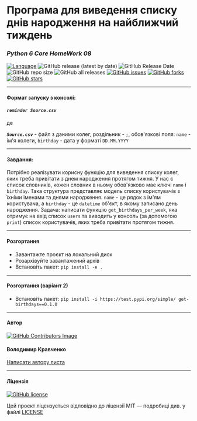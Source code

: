 # Програма для виведення списку днів народження на найближчий тиждень

### *Python 6 Core HomeWork 08*
[![Language](https://img.shields.io/badge/language-python-blue)](https://www.python.org)
![GitHub release (latest by date)](https://img.shields.io/github/v/release/VlodyaKr/Python-6-Core-HomeWork-08)
![GitHub Release Date](https://img.shields.io/github/release-date/VlodyaKr/Python-6-Core-HomeWork-08?style=plastic)
![GitHub repo size](https://img.shields.io/github/repo-size/VlodyaKr/Python-6-Core-HomeWork-08?style=plastic)
![GitHub all releases](https://img.shields.io/github/downloads/VlodyaKr/Python-6-Core-HomeWork-08/total)
[![GitHub issues](https://img.shields.io/github/issues/VlodyaKr/Python-6-Core-HomeWork-08?style=plastic)](https://github.com/VlodyaKr/Python-6-Core-HomeWork-08/issues)
[![GitHub forks](https://img.shields.io/github/forks/VlodyaKr/Python-6-Core-HomeWork-08?style=plastic)](https://github.com/VlodyaKr/Python-6-Core-HomeWork-08/network)
[![GitHub stars](https://img.shields.io/github/stars/VlodyaKr/Python-6-Core-HomeWork-08?style=plastic)](https://github.com/VlodyaKr/Python-6-Core-HomeWork-08/stargazers)
___
#### Формат запуску з консолі:
#### ***`reminder Source.csv`***
де

***`Source.csv`*** - файл з даними колег, роздільник - `;`, обов'язкові поля:
`name` - ім'я колеги,
`birthday` - дата у форматі `DD.MM.YYYY`

___
#### Завдання:
Потрібно реалізувати корисну функцію для виведення списку колег, яких треба привітати з днем народження протягом тижня. 
У нас є список словників, кожен словник в ньому обов'язково має ключі `name` і `birthday`. Така структура представляє 
модель списку користувачів з їхніми іменами та днями народження. `name` - це рядок з ім'ям користувача, а `birthday` - 
це `datetime` об'єкт, в якому записано день народження. 
Задача: написати функцію `get_birthdays_per_week`, яка отримує на вхід список `users` та виводить у консоль (за 
допомогою `print`) список користувачів, яких треба привітати протягом тижня.
___
#### Розгортання
- Завантажте проєкт на локальний диск
- Розархівуйте завантажений архів 
- Встановіть пакет:
`pip install -e .`
___
#### Розгортання (варіант 2)
- Встановіть пакет:
`pip install -i https://test.pypi.org/simple/ get-birthdays==0.1.0`
___
#### Автор
[![GitHub Contributors Image](https://contrib.rocks/image?repo=VlodyaKr/Python-6-Core-HomeWork-08)](https://github.com/VlodyaKr)

#### Володимир Кравченко
[Написати автору листа](mailto:vlodya@gmail.com?subject=Python-6-Core-HomeWork-08)
___
#### Ліцензія
[![GitHub license](https://img.shields.io/github/license/VlodyaKr/Python-6-Core-HomeWork-08?style=plastic)](https://github.com/VlodyaKr/Python-6-Core-HomeWork-08/blob/main/LICENSE)

Цей проєкт ліцензується відповідно до ліцензії MIT — подробиці див. у файлі [LICENSE](https://github.com/VlodyaKr/Python-6-Core-HomeWork-08/blob/main/LICENSE)
